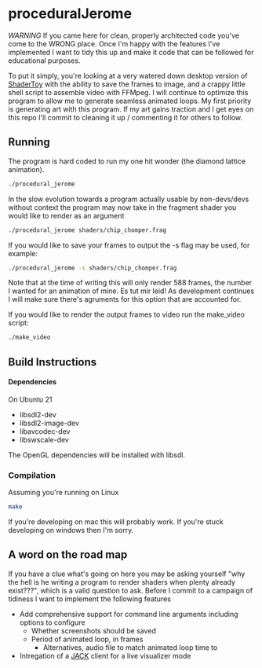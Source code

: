 # proceduralJerome

_WARNING_ If you came here for clean, properly architected code you've come to the WRONG place. Once I'm happy with the features I've implemented I want to tidy this up and make it code that can be followed for educational purposes.


To put it simply, you're looking at a very watered down desktop version of [ShaderToy](https://www.shadertoy.com/) with the ability to save the frames to image, and a crappy little shell script to assemble video with FFMpeg. I will continue to optimize this program to allow me to generate seamless animated loops. My first priority is generating art with this program. If my art gains traction and I get eyes on this repo I'll commit to cleaning it up / commenting it for others to follow.


## Running

The program is hard coded to run my one hit wonder (the diamond lattice animation).

```bash
./procedural_jerome
```

In the slow evolution towards a program actually usable by non-devs/devs without context
the program may now take in the fragment shader you would like to render as an argument

```bash
./procedural_jerome shaders/chip_chomper.frag
```

If you would like to save your frames to output the -s flag may be used, for example:
```bash
./procedural_jerome -s shaders/chip_chomper.frag
```
Note that at the time of writing this will only render 588 frames, the number I wanted for an animation of mine. Es tut mir leid! As development continues I will make sure there's agruments for this option that are accounted for.

If you would like to render the output frames to video run the make_video script:

```bash
./make_video
```

## Build Instructions

#### Dependencies

On Ubuntu 21
- libsdl2-dev
- libsdl2-image-dev
- libavcodec-dev
- libswscale-dev

The OpenGL dependencies will be installed with libsdl. 

### Compilation

Assuming you're running on Linux

```bash
make
```

If you're developing on mac this will probably work. If you're stuck developing on windows then I'm sorry.

## A word on the road map

If you have a clue what's going on here you may be asking yourself "why the hell is he writing a program to render shaders when plenty already exist???", which is a valid question to ask. Before I commit to a campaign of tidiness I want to implement the following features

- Add comprehensive support for command line arguments including options to configure
    * Whether screenshots should be saved
    * Period of animated loop, in frames
        * Alternatives, audio file to match animated loop time to
- Intregation of a [JACK](https://jackaudio.org/) client for a live visualizer mode